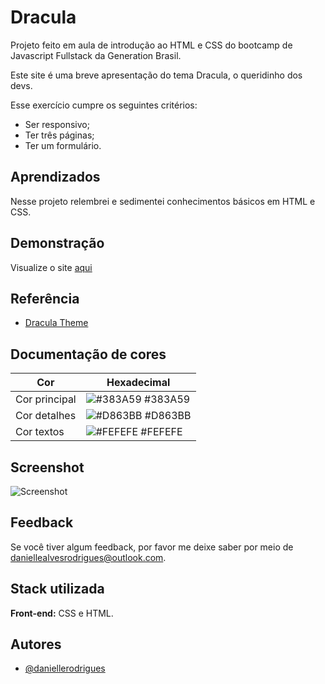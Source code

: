 
# Dracula 
Projeto feito em aula de introdução ao HTML e CSS do bootcamp de Javascript Fullstack da Generation Brasil.

Este site é uma breve apresentação do tema Dracula, o queridinho dos devs.

Esse exercício cumpre os seguintes critérios:
- Ser responsivo;
- Ter três páginas;
- Ter um formulário.
## Aprendizados


Nesse projeto relembrei e sedimentei conhecimentos básicos em HTML e CSS.
## Demonstração

Visualize o site [aqui](https://daniellerodrigues.github.io/prjwebgenbr/)


## Referência

 - [Dracula Theme](https://draculatheme.com/)
 

## Documentação de cores

| Cor               | Hexadecimal                                                |
| ----------------- | ---------------------------------------------------------------- |
| Cor principal   |![#383A59](https://via.placeholder.com/10/383A59?text=+) #383A59 |
| Cor detalhes    |![#D863BB](https://via.placeholder.com/10/D863BB?text=+) #D863BB |
| Cor textos      |![#FEFEFE](https://via.placeholder.com/10/FEFEFE?text=+) #FEFEFE |



## Screenshot

![Screenshot](https://i.imgur.com/ATVKbpU.png)



## Feedback

Se você tiver algum feedback, por favor me deixe saber por meio de daniellealvesrodrigues@outlook.com.


## Stack utilizada

**Front-end:** CSS e HTML.




## Autores

- [@daniellerodrigues](https://www.github.com/daniellerodrigues)
